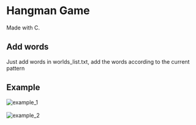 # Hangman Game
Made with C.

## Add words
Just add words in worlds_list.txt, add the words according to the current pattern

## Example
![example_1](https://raw.githubusercontent.com/VT-Ambu/HangmanGame/master/example/example_1.png?raw=true)
<br>
<br>
![example_2](https://raw.githubusercontent.com/VT-Ambu/HangmanGame/master/example/example_2.png?raw=true)